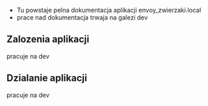 - Tu powstaje pelna dokumentacja aplikacji envoy_zwierzaki.local
- prace nad dokumentacja trwaja na galezi dev

## Zalozenia aplikacji

pracuje na dev

## Dzialanie aplikacji

pracuje na dev
